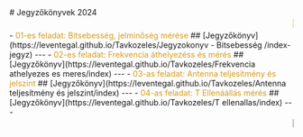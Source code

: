 <link rel="stylesheet" href="style.css">
# Jegyzőkönyvek 2024 
<marquee class="rainbow-text" behavior="scroll" direction="left" style="color: #d69b1a; font-size: 20px;">
Miskolci SZC Kandó Kálmán Informatikai Technikum / 13.E osztály.
  Gál Levente Máté
</marquee>
- <span style="color: #d69b1a;">01-es feladat: Bitsebesség, jelminőség mérése</span>
## [Jegyzőkönyv](https://leventegal.github.io/Tavkozeles/Jegyzokonyv - Bitsebesség /index-jegyz)
---
- <span style="color: #d69b1a;">02-es feladat: Frekvencia áthelyezéss és mérés</span>
## [Jegyzőkönyv](https://leventegal.github.io/Tavkozeles/Frekvencia athelyezes es meres/index)
---
- <span style="color: #d69b1a;">03-as feladat: Antenna teljesítmény és jelszint</span>
## [Jegyzőkönyv](https://leventegal.github.io/Tavkozeles/Antenna teljesítmény és jelszint/index)
---
- <span style="color: #d69b1a;">04-as feladat: T Ellenáállás mérés</span>
## [Jegyzőkönyv](https://leventegal.github.io/Tavkozeles/T ellenallas/index)
---
<marquee class="rainbow-text" behavior="scroll" direction="left" style="rainbow: #d69b1a; font-size: 20px;">
Miskolci SZC Kandó Kálmán Informatikai Technikum / 13.E osztály.
    Gál Levente Máté
</marquee>


